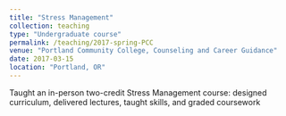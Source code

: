 ```yaml
---
title: "Stress Management"
collection: teaching
type: "Undergraduate course"
permalink: /teaching/2017-spring-PCC
venue: "Portland Community College, Counseling and Career Guidance"
date: 2017-03-15
location: "Portland, OR"
---
```


Taught an in-person two-credit Stress Management course: designed curriculum, delivered lectures, taught skills, and graded coursework